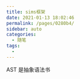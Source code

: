 ```yaml
---
title: sims框架
date: 2021-01-13 18:02:46
permalink: /pages/0280b4/
sidebar: auto
categories:
  - 随笔
tags:
  - 
---
```

AST 是抽象语法书
